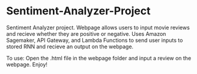 # Sentiment-Analyzer-Project
Sentiment Analyzer project. Webpage allows users to input movie reviews and recieve whether they are positive or negative. Uses Amazon Sagemaker, API Gateway, and Lambda Functions to send user inputs to stored RNN and recieve an output on the webpage.

To use: Open the .html file in the webpage folder and input a review on the webpage. Enjoy!
